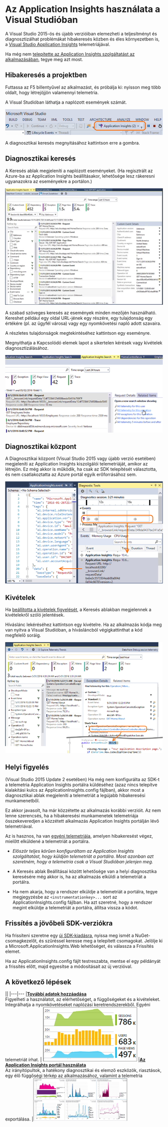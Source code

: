 <properties 
    pageTitle="Az Application Insights használata a Visual Studióban" 
    description="Teljesítményelemzés és diagnosztika hibakeresés közben és éles környezetben." 
    services="application-insights" 
    documentationCenter=".net"
    authors="alancameronwills" 
    manager="douge"/>

<tags 
    ms.service="application-insights" 
    ms.workload="tbd" 
    ms.tgt_pltfrm="ibiza" 
    ms.devlang="na" 
    ms.topic="get-started-article" 
    ms.date="05/25/2016" 
    ms.author="awills"/>


# Az Application Insights használata a Visual Studióban

A Visual Studio 2015-ös és újabb verzióiban elemezheti a teljesítményt és diagnosztizálhat problémákat hibakeresés közben és éles környezetben is, a [Visual Studio Application Insights](app-insights-overview.md) telemetriájával.

Ha még nem [telepítette az Application Insights szolgáltatást az alkalmazásában](app-insights-asp-net.md), tegye meg azt most.

## <a name="run"></a> Hibakeresés a projektben

Futtassa az F5 billentyűvel az alkalmazást, és próbálja ki: nyisson meg több oldalt, hogy létrejöjjön valamennyi telemetria.

A Visual Studióban láthatja a naplózott események számát.

![A Visual Studióban megjelenik az Application Insights gomb a hibakeresés alatt.](./media/app-insights-visual-studio/appinsights-09eventcount.png)

A diagnosztikai keresés megnyitásához kattintson erre a gombra. 



## Diagnosztikai keresés

A Keresés ablak megjeleníti a naplózott eseményeket. (Ha regisztrált az Azure-ba az Application Insights beállításakor, lehetősége lesz rákeresni ugyanazokra az eseményekre a portálon.)

![Kattintson a jobb gombbal a projektre, és válassza az Application Insights, Keresés lehetőséget.](./media/app-insights-visual-studio/34.png)

A szabad szöveges keresés az események minden mezőjén használható. Kereshet például egy oldal URL-jének egy részére, egy tulajdonság egy értékére (pl. az ügyfél városa) vagy egy nyomkövetési napló adott szavaira.

A részletes tulajdonságok megtekintéséhez kattintson egy eseményre.

Megnyithatja a Kapcsolódó elemek lapot a sikertelen kérések vagy kivételek diagnosztizálásához.


![](./media/app-insights-visual-studio/41.png)



## Diagnosztikai központ

A Diagnosztikai központ (Visual Studio 2015 vagy újabb verzió esetében) megjeleníti az Application Insights kiszolgálói telemetriáját, amikor az létrejön. Ez még akkor is működik, ha csak az SDK telepítését választotta, és nem csatlakoztatta az Azure portál egyik erőforrásához sem.

![Nyissa meg a Diagnosztikai eszközök ablakot, és vizsgálja meg az Application Insights-eseményeket.](./media/app-insights-visual-studio/31.png)


## Kivételek

Ha [beállította a kivételek figyelését](app-insights-asp-net-exceptions.md), a Keresés ablakban megjelennek a kivételekről szóló jelentések. 

Híváslánc lekéréséhez kattintson egy kivételre. Ha az alkalmazás kódja meg van nyitva a Visual Studióban, a hívásláncból végigkattinthat a kód megfelelő soráig.


![](./media/app-insights-visual-studio/17.png)


## Helyi figyelés



(Visual Studio 2015 Update 2 esetében) Ha még nem konfigurálta az SDK-t a telemetria Application Insights portálra küldéséhez (azaz nincs telepítve kialakítási kulcs az ApplicationInsights.config fájlban), akkor most a diagnosztikai ablak megjeleníti a telemetriát a legújabb hibakeresési munkamenetből. 

Ez akkor javasolt, ha már közzétette az alkalmazás korábbi verzióit. Az nem lenne szerencsés, ha a hibakeresési munkamenetek telemetriája összekeveredjen a közzétett alkalmazás Application Insights portálján lévő telemetriával.

Az is hasznos, ha van [egyéni telemetriája](app-insights-api-custom-events-metrics.md), amelyen hibakeresést végez, mielőtt elküldené a telemetriát a portálra.


* *Először teljes körűen konfiguráltam az Application Insights szolgáltatást, hogy küldjön telemetriát a portálra. Most azonban azt szeretném, hogy a telemetria csak a Visual Studióban jelenjen meg.*

 * A Keresés ablak Beállításai között lehetősége van a helyi diagnosztika keresésére még akkor is, ha az alkalmazás elküldi a telemetriát a portálra.
 * Ha nem akarja, hogy a rendszer elküldje a telemetriát a portálra, tegye megjegyzésbe az `<instrumentationkey>...` sort az ApplicationInsights.config fájlban. Ha azt szeretné, hogy a rendszer megint elküldje a telemetriát a portálra, állítsa vissza a kódot.





## Frissítés a jövőbeli SDK-verziókra

Ha frissíteni szeretne egy [új SDK-kiadásra](app-insights-release-notes-dotnet.md), nyissa meg ismét a NuGet-csomagkezelőt, és szűréssel keresse meg a telepített csomagokat. Jelölje ki a Microsoft.ApplicationInsights.Web lehetőséget, és válassza a Frissítés elemet.

Ha az ApplicationInsights.config fájlt testreszabta, mentse el egy példányát a frissítés előtt, majd egyesítse a módosításait az új verzióval.



## A következő lépések

||
|---|---
|**[További adatok hozzáadása](app-insights-asp-net-more.md)**<br/>Figyelheti a használatot, az elérhetőséget, a függőségeket és a kivételeket. Integrálhatja a nyomkövetéseket naplózási keretrendszerekből. Egyéni telemetriát írhat. | ![Visual Studio](./media/app-insights-asp-net/64.png)
|**[Az Application Insights portál használata](app-insights-dashboards.md)**<br/>Az irányítópultok, a hatékony diagnosztikai és elemző eszközök, riasztások, egy élő függőségi térkép az alkalmazásához, valamint a telemetria exportálása. |![Visual Studio](./media/app-insights-asp-net/62.png)


 



<!--HONumber=jun16_HO2-->


